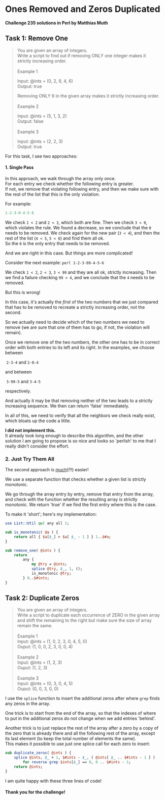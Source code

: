 # Ones Removed and Zeros Duplicated

**Challenge 235 solutions in Perl by Matthias Muth**

## Task 1: Remove One

> You are given an array of integers.<br/>
> Write a script to find out if removing ONLY one integer makes it strictly increasing order.<br/>
> <br/>Example 1<br/>
> 
> Input: @ints = (0, 2, 9, 4, 6)<br/>
> Output: true<br/>
> 
> Removing ONLY 9 in the given array makes it strictly increasing order.<br/>
> <br/>
> Example 2<br/>
> 
> Input: @ints = (5, 1, 3, 2)<br/>
> Output: false<br/>
> <br/>
> Example 3<br/>
> 
> Input: @ints = (2, 2, 3)<br/>
> Output: true<br/>

For this task, I see two approaches:

#### 1. Single Pass

In this approach, we walk through the array only once.<br/>For each entry we check whether the following entry is greater.<br/>If not, we remove that violating following entry, and then we make sure with the rest of the list that this is the only violation.

For example:
  ```perl
  1-2-3-0-4-5-6
  ```
We check `1 < 2` and `2 < 3`, which both are fine. Then we check `3 < 0`, which violates the rule.
  We found a decrease, so we conclude that the `0` needs to be removed.
  We check again for the new pair (`3 < 4`), and then the rest of the list (`4 < 5`, `5 < 6`) and find them all ok.<br/>So the `0` is the only entry that needs to be removed.

And we are right in this case. But things are more complicated!

Consider the next example:
    ```perl
  1-2-3-99-4-5-6
    ```

We check `1 < 2`, `2 < 3`, `3 < 99` and they are all ok, strictly increasing. Then we find a failure checking `99 < 4`, and we conclude that the `4` needs to be removed.

But this is wrong!

In this case, it's actually the *first* of the two numbers that we just compared that has to be removed to recreate a strictly increasing order, not the second.

So we actually need to decide which of the two numbers we need to remove (we are sure that one of them has to go, if not, the violation will remain).

Once we remove one of the two numbers, the other one has to be in correct order with both entries to its left and its right. In the examples, we choose between

​    `2-3-4` and `2-0-4`

and between

​    `3-99-5` and `3-4-5`

respectively.

And actually it may be that removing neither of the two leads to a strictly increasing sequence. We then can return 'false' immediately.

In all of this, we need to verify that all the neighbors we check really exist, which bloats up the code a little.

**I did not implement this.**<br/>
It already took long enough to describe this algorithm, and the other solution I am going to propose is so nice and looks so 'perlish' to me that I really didn't consider the effort.

### 2. Just Try Them All

The second approach is <u>much</u>(!!!) easier!

We use a separate function that checks whether a given list is strictly monotonic.

We go through the array entry by entry, remove that entry from the array, and check with the function whether the resulting array is strictly monotonic. We return 'true' if we find the first entry where this is the case. 

To make it 'short'; here's my implementation:

```perl
use List::Util qw( any all );

sub is_monotonic( @a ) {
    return all { $a[$_] > $a[ $_ - 1 ] } 1..$#a;
}

sub remove_one( @ints ) {
    return
        any {
            my @try = @ints;
            splice @try, $_, 1, ();
            is_monotonic @try;
        } 0..$#ints;
}
```

## Task 2: Duplicate Zeros

> You are given an array of integers.<br/>
> Write a script to duplicate each occurrence of ZERO in the given array and shift the remaining to the right but make sure the size of array remain the same.<br/>
> <br/>Example 1<br/>
> Input: @ints = (1, 0, 2, 3, 0, 4, 5, 0)<br/>
> Ouput: (1, 0, 0, 2, 3, 0, 0, 4)<br/>
> <br/>
> Example 2<br/>
> Input: @ints = (1, 2, 3)<br/>
> Ouput: (1, 2, 3)<br/>
> <br/>
> Example 3<br/>
> Input: @ints = (0, 3, 0, 4, 5)<br/>
> Ouput: (0, 0, 3, 0, 0)<br/>

I use the `splice` function to insert the additional zeros after where `grep` finds any zeros in the array.

One trick is to start from the end of the array, so that the indexes of where to put in the additional zeros do not change when we add entries 'behind'.

Another trick is to just replace the rest of the array after a zero by a copy of the zero that is already there and all the following rest of the array, except its last element (to keep the total number of elements the same).<br/>
This makes it possible to use just one splice call for each zero to insert:

```perl
sub duplicate_zeros( @ints ) {
    splice @ints, $_ + 1, $#ints - $_, ( @ints[ $_ .. $#ints - 1 ] )
        for reverse grep $ints[$_] == 0, 0 .. $#ints - 1;
    return @ints;
}
```

I am quite happy with these three lines of code!

#### **Thank you for the challenge!**
